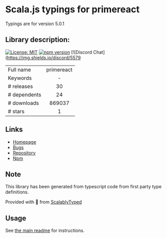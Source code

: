 
# Scala.js typings for primereact

Typings are for version 5.0.1

## Library description:
[![License: MIT](https://img.shields.io/badge/License-MIT-yellow.svg)](https://opensource.org/licenses/MIT) [![npm version](https://badge.fury.io/js/primereact.svg)](https://badge.fury.io/js/primereact) [![Discord Chat](https://img.shields.io/discord/5579

|                    |                 |
| ------------------ | :-------------: |
| Full name          | primereact |
| Keywords           | - |
| # releases         | 30 |
| # dependents       | 24 |
| # downloads        | 869037 |
| # stars            | 1 |

## Links
- [Homepage](https://github.com/primefaces/primereact#readme)
- [Bugs](https://github.com/primefaces/primereact/issues)
- [Repository](https://github.com/primefaces/primereact)
- [Npm](https://www.npmjs.com/package/primereact)
    


## Note
This library has been generated from typescript code from first party type definitions.

Provided with :purple_heart: from [ScalablyTyped](https://github.com/oyvindberg/ScalablyTyped)

## Usage
See [the main readme](../../readme.md) for instructions.


